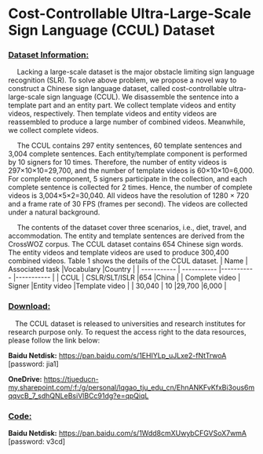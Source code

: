 # Cost-Controllable Ultra-Large-Scale Sign Language (CCUL) Dataset

### <u>Dataset Information:</u>
&emsp; Lacking a large-scale dataset is the major obstacle limiting sign language recognition (SLR). To solve above problem, we propose a novel way to construct a Chinese sign language dataset, called cost-controllable ultra-large-scale sign language (CCUL). We disassemble the sentence into a template part and an entity part. We collect template videos and entity videos, respectively. Then template videos and entity videos are reassembled to produce a large number of combined videos. Meanwhile, we collect complete videos.

&emsp; The CCUL contains 297 entity sentences, 60 template sentences and 3,004 complete sentences. Each entity/template component is performed by 10 signers for 10 times. Therefore, the number of entity videos is 297×10×10=29,700, and the number of template videos is 60×10×10=6,000. For complete component, 5 signers participate in the collection, and each complete sentence is collected for 2 times. Hence, the number of complete videos is 3,004×5×2=30,040. All videos have the resolution of 1280 × 720 and a frame rate of 30 FPS (frames per second). The videos are collected under a natural background. 

&emsp; The contents of the dataset cover three scenarios, i.e., diet, travel, and accommodation. The entity and template sentences are derived from the CrossWOZ corpus. The CCUL dataset contains 654 Chinese sign words. The entity videos and template videos are used to produce 300,400 combined videos. Table 1 shows the details of the CCUL dataset.
| Name      | Associated task |Vocabulary |Country |
| ----------- | ----------- |----------- |----------- |
| CCUL     | CSLR/SLT/ISLR       |654       |China       |
| Complete video     | Signer |Entity video |Template video |
| 30,040  | 10        |29,700        |6,000        |

### <u>Download:</u>
&emsp;The CCUL dataset is released to universities and research institutes for research purpose only. To request the access right to the data resources, please follow the link below:

**Baidu Netdisk:** https://pan.baidu.com/s/1EHIYLp_uJLxe2-fNtTrwoA [password: jia1]

**OneDrive:** https://tjueducn-my.sharepoint.com/:f:/g/personal/lqgao_tju_edu_cn/EhnANKFvKfxBi3ous6mqqvcB_7_sdhQNLeBsiVlBCc91dg?e=qpQiqL


### <u>Code:</u>

**Baidu Netdisk:** https://pan.baidu.com/s/1Wdd8cmXUwybCFGVSoX7wmA [password: v3cd]


